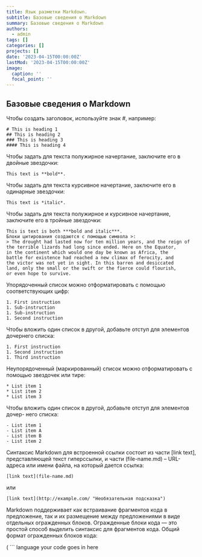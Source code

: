 ```yaml
---
title: Язык разметки Markdown.
subtitle: Базовые сведения о Markdown
summary: Базовые сведения о Markdown
authors:
  - admin
tags: []
categories: []
projects: []
date: '2023-04-15T00:00:00Z'
lastMod: '2023-04-15T00:00:00Z'
image:
  caption: ''
  focal_point: ''
---
```



## Базовые сведения о Markdown
Чтобы создать заголовок, используйте знак #, например:
```
# This is heading 1
## This is heading 2
### This is heading 3
#### This is heading 4
```

Чтобы задать для текста полужирное начертание, заключите его в двойные звездочки:
```
This text is **bold**.
```

Чтобы задать для текста курсивное начертание, заключите его в одинарные звездочки:
```
This text is *italic*.
```
Чтобы задать для текста полужирное и курсивное начертание, заключите его в тройные звездочки:
```
This is text is both ***bold and italic***.
Блоки цитирования создаются с помощью символа >:
> The drought had lasted now for ten million years, and the reign of
the terrible lizards had long since ended. Here on the Equator,
in the continent which would one day be known as Africa, the
battle for existence had reached a new climax of ferocity, and
the victor was not yet in sight. In this barren and desiccated
land, only the small or the swift or the fierce could flourish,
or even hope to survive.
```


Упорядоченный список можно отформатировать с помощью соответствующих цифр:
```
1. First instruction
1. Sub-instruction
1. Sub-instruction
1. Second instruction
```

Чтобы вложить один список в другой, добавьте отступ для элементов дочернего списка:
```
1. First instruction
1. Second instruction
1. Third instruction
```

Неупорядоченный (маркированный) список можно отформатировать с помощью звездочек или тире:
```
* List item 1
* List item 2
* List item 3
```

Чтобы вложить один список в другой, добавьте отступ для элементов дочер-
него списка:
```
- List item 1
- List item A
- List item B
- List item 2
```

Синтаксис Markdown для встроенной ссылки состоит из части [link text], представляющей текст гиперссылки, и части (file-name.md) – URL-адреса или имени файла, на который дается ссылка:
```
[link text](file-name.md)
```
или
```
[link text](http://example.com/ "Необязательная подсказка")
```
Markdown поддерживает как встраивание фрагментов кода в предложение, так и их размещение между предложениями в виде отдельных огражденных блоков. Огражденные блоки кода — это простой способ выделить синтаксис для фрагментов кода. Общий формат огражденных блоков кода:

( ``` language
your code goes in here
``` )


